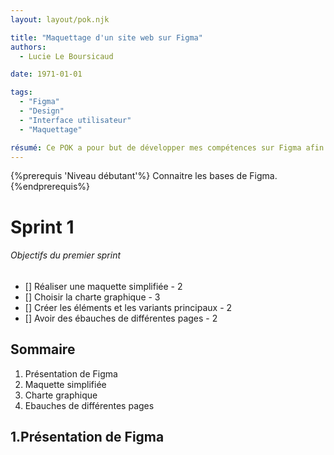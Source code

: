 ```yaml
---
layout: layout/pok.njk

title: "Maquettage d'un site web sur Figma"
authors:
  - Lucie Le Boursicaud

date: 1971-01-01

tags: 
  - "Figma"
  - "Design"
  - "Interface utilisateur"
  - "Maquettage"

résumé: Ce POK a pour but de développer mes compétences sur Figma afin de créer des maquettes de qualités illustrant le site web d'un concept store sur le thème de l'art et du brunch.
---
```

{%prerequis 'Niveau débutant'%} 
Connaitre les bases de Figma.  
{%endprerequis%}


# Sprint 1 
###### Objectifs du premier sprint
+ [] Réaliser une maquette simplifiée - 2
+ [] Choisir la charte graphique  - 3
+ [] Créer les éléments et les variants principaux  - 2
+ [] Avoir des ébauches de différentes pages - 2


## Sommaire

1. Présentation de Figma
2. Maquette simplifiée
3. Charte graphique
4. Ebauches de différentes pages

## 1.Présentation de Figma
